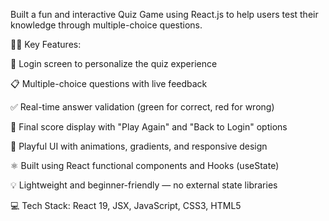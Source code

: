 Built a fun and interactive Quiz Game using React.js to help users test their knowledge through multiple-choice questions.

👨‍💻 Key Features:

🧠 Login screen to personalize the quiz experience

📋 Multiple-choice questions with live feedback

✅ Real-time answer validation (green for correct, red for wrong)

🎉 Final score display with "Play Again" and "Back to Login" options

🎨 Playful UI with animations, gradients, and responsive design

⚛️ Built using React functional components and Hooks (useState)

💡 Lightweight and beginner-friendly — no external state libraries

💻 Tech Stack:
React 19, JSX, JavaScript, CSS3, HTML5
